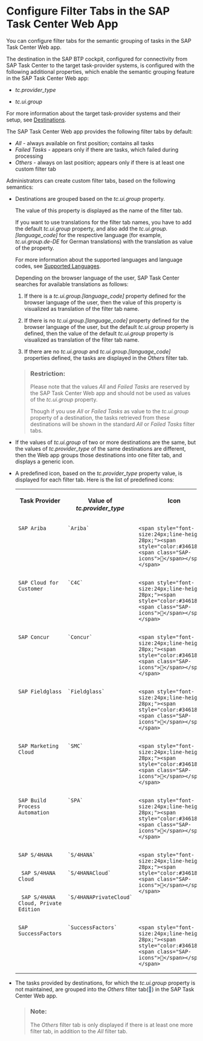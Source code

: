 <!-- loio53157da9e7ed498ea6b30298bf7d5213 -->

<link rel="stylesheet" type="text/css" href="../css/sap-icons.css"/>

# Configure Filter Tabs in the SAP Task Center Web App

You can configure filter tabs for the semantic grouping of tasks in the SAP Task Center Web app.

The destination in the SAP BTP cockpit, configured for connectivity from SAP Task Center to the target task-provider systems, is configured with the following additional properties, which enable the semantic grouping feature in the SAP Task Center Web app:

-   *tc.provider\_type*

-   *tc.ui.group*


For more information about the target task-provider systems and their setup, see [Destinations](destinations-3470733.md).

The SAP Task Center Web app provides the following filter tabs by default:

-   *All* - always available on first position; contains all tasks
-   *Failed Tasks* - appears only if there are tasks, which failed during processing
-   *Others* - always on last position; appears only if there is at least one custom filter tab

Administrators can create custom filter tabs, based on the following semantics:

-   Destinations are grouped based on the *tc.ui.group* property.

    The value of this property is displayed as the name of the filter tab.

    If you want to use translations for the filter tab names, you have to add the default *tc.ui.group* property, and also add the *tc.ui.group.\[language\_code\]* for the respective language \(for example, *tc.ui.group.de-DE* for German translations\) with the translation as value of the property.

    For more information about the supported languages and language codes, see [Supported Languages](../10-what-is/supported-languages-c66c693.md).

    Depending on the browser language of the user, SAP Task Center searches for available translations as follows:

    1.  If there is a *tc.ui.group.\[language\_code\]* property defined for the browser language of the user, then the value of this property is visualized as translation of the filter tab name.

    2.  If there is no *tc.ui.group.\[language\_code\]* property defined for the browser language of the user, but the default *tc.ui.group* property is defined, then the value of the default *tc.ui.group* property is visualized as translation of the filter tab name.

    3.  If there are no *tc.ui.group* and *tc.ui.group.\[language\_code\]* properties defined, the tasks are displayed in the *Others* filter tab.


    > ### Restriction:  
    > Please note that the values *All* and *Failed Tasks* are reserved by the SAP Task Center Web app and should not be used as values of the *tc.ui.group* property.
    > 
    > Though if you use *All* or *Failed Tasks* as value to the *tc.ui.group* property of a destination, the tasks retrieved from these destinations will be shown in the standard *All* or *Failed Tasks* filter tabs.

-   If the values of *tc.ui.group* of two or more destinations are the same, but the values of *tc.provider\_type* of the same destinations are different, then the Web app groups those destinations into one filter tab, and displays a generic icon.

-   A predefined icon, based on the *tc.provider\_type* property value, is displayed for each filter tab. Here is the list of predefined icons:


    <table>
    <tr>
    <th valign="top">

    Task Provider


    
    </th>
    <th valign="top">

    Value of *tc.provider\_type*


    
    </th>
    <th valign="top">

    Icon


    
    </th>
    </tr>
    <tr>
    <td valign="top">
    
        SAP Ariba


    
    </td>
    <td valign="top">
    
        `Ariba`


    
    </td>
    <td valign="top">
    
        <span style="font-size:24px;line-height: 28px;"><span style="color:#346187;"><span class="SAP-icons"></span></span></span>


    
    </td>
    </tr>
    <tr>
    <td valign="top">
    
        SAP Cloud for Customer


    
    </td>
    <td valign="top">
    
        `C4C`


    
    </td>
    <td valign="top">
    
        <span style="font-size:24px;line-height: 28px;"><span style="color:#346187;"><span class="SAP-icons"></span></span></span>


    
    </td>
    </tr>
    <tr>
    <td valign="top">
    
        SAP Concur


    
    </td>
    <td valign="top">
    
        `Concur`


    
    </td>
    <td valign="top">
    
        <span style="font-size:24px;line-height: 28px;"><span style="color:#346187;"><span class="SAP-icons"></span></span></span>


    
    </td>
    </tr>
    <tr>
    <td valign="top">
    
        SAP Fieldglass


    
    </td>
    <td valign="top">
    
        `Fieldglass`


    
    </td>
    <td valign="top">
    
        <span style="font-size:24px;line-height: 28px;"><span style="color:#346187;"><span class="SAP-icons"></span></span></span>


    
    </td>
    </tr>
    <tr>
    <td valign="top">
    
        SAP Marketing Cloud


    
    </td>
    <td valign="top">
    
        `SMC`


    
    </td>
    <td valign="top">
    
        <span style="font-size:24px;line-height: 28px;"><span style="color:#346187;"><span class="SAP-icons"></span></span></span>


    
    </td>
    </tr>
    <tr>
    <td valign="top">
    
        SAP Build Process Automation


    
    </td>
    <td valign="top">
    
        `SPA`


    
    </td>
    <td valign="top">
    
        <span style="font-size:24px;line-height: 28px;"><span style="color:#346187;"><span class="SAP-icons"></span></span></span>


    
    </td>
    </tr>
    <tr>
    <td valign="top">
    
        SAP S/4HANA


    
    </td>
    <td valign="top">
    
        `S/4HANA`


    
    </td>
    <td valign="top" rowspan="3">
    
        <span style="font-size:24px;line-height: 28px;"><span style="color:#346187;"><span class="SAP-icons"></span></span></span>


    
    </td>
    </tr>
    <tr>
    <td valign="top">
    
         SAP S/4HANA Cloud 


    
    </td>
    <td valign="top">
    
        `S/4HANACloud`


    
    </td>
    </tr>
    <tr>
    <td valign="top">
    
         SAP S/4HANA Cloud, Private Edition 


    
    </td>
    <td valign="top">
    
        `S/4HANAPrivateCloud`


    
    </td>
    </tr>
    <tr>
    <td valign="top">
    
        SAP SuccessFactors


    
    </td>
    <td valign="top">
    
        `SuccessFactors`


    
    </td>
    <td valign="top">
    
        <span style="font-size:24px;line-height: 28px;"><span style="color:#346187;"><span class="SAP-icons"></span></span></span>


    
    </td>
    </tr>
    </table>
    
-   The tasks provided by destinations, for which the *tc.ui.group* property is not maintained, are grouped into the *Others* filter tab\(<span style="color:#346187;"><span class="SAP-icons"></span></span>\) in the SAP Task Center Web app.

    > ### Note:  
    > The *Others* filter tab is only displayed if there is at least one more filter tab, in addition to the *All* filter tab.


